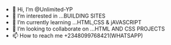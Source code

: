 - 👋 Hi, I’m @Unlimited-YP
- 👀 I’m interested in ...BUILDING SITES
- 🌱 I’m currently learning ...HTML,CSS & jAVASCRIPT
- 💞️ I’m looking to collaborate on ...HTML AND CSS PROJECTS
- 📫 How to reach me +2348099768421(WHATSAPP)

<!---
Unlimited-YP/Unlimited-YP is a ✨ special ✨ repository because its `README.md` (this file) appears on your GitHub profile.
You can click the Preview link to take a look at your changes.
--->
